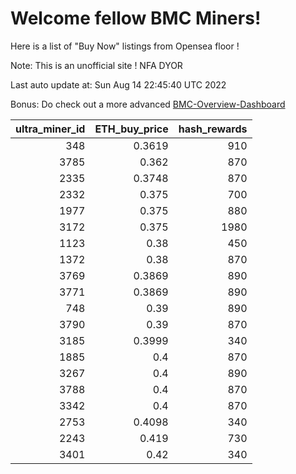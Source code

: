 # Welcome fellow BMC Miners!
Here is a list of "Buy Now" listings from Opensea floor !

Note: This is an unofficial site ! NFA DYOR

Last auto update at: Sun Aug 14 22:45:40 UTC 2022

Bonus: Do check out a more advanced [BMC-Overview-Dashboard](https://dune.com/defifunk/BMC-Overview-Dashboard)


|   ultra_miner_id |   ETH_buy_price |   hash_rewards |
|-----------------:|----------------:|---------------:|
|              348 |          0.3619 |            910 |
|             3785 |          0.362  |            870 |
|             2335 |          0.3748 |            870 |
|             2332 |          0.375  |            700 |
|             1977 |          0.375  |            880 |
|             3172 |          0.375  |           1980 |
|             1123 |          0.38   |            450 |
|             1372 |          0.38   |            870 |
|             3769 |          0.3869 |            890 |
|             3771 |          0.3869 |            890 |
|              748 |          0.39   |            890 |
|             3790 |          0.39   |            870 |
|             3185 |          0.3999 |            340 |
|             1885 |          0.4    |            870 |
|             3267 |          0.4    |            890 |
|             3788 |          0.4    |            870 |
|             3342 |          0.4    |            870 |
|             2753 |          0.4098 |            340 |
|             2243 |          0.419  |            730 |
|             3401 |          0.42   |            340 |